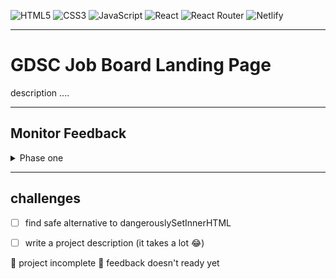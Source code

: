 ![HTML5](https://img.shields.io/badge/html5-%23E34F26.svg?style=for-the-badge&logo=html5&logoColor=white)
![CSS3](https://img.shields.io/badge/css3-%231572B6.svg?style=for-the-badge&logo=css3&logoColor=white)
![JavaScript](https://img.shields.io/badge/javascript-%23323330.svg?style=for-the-badge&logo=javascript&logoColor=%23F7DF1E)
![React](https://img.shields.io/badge/react-%2320232a.svg?style=for-the-badge&logo=react&logoColor=%2361DAFB)
![React Router](https://img.shields.io/badge/React_Router-CA4245?style=for-the-badge&logo=react-router&logoColor=white)
![Netlify](https://img.shields.io/badge/netlify-%23000000.svg?style=for-the-badge&logo=netlify&logoColor=#00C7B7)
<!-- ![Styled Components](https://img.shields.io/badge/styled--components-DB7093?style=for-the-badge&logo=styled-components&logoColor=white) -->

--------------------

# GDSC Job Board Landing Page
description ....

--------------------
## Monitor Feedback
<details>
    <summary>Phase one</summary>
    <img src="/relative/responsive-9-_-10.svg"></img>
<!--     ![responsive-design](/relative/responsive-9-_-10.svg) -->
<!--     ![clean-code](/relative/clean-code-8-_-10.svg) -->
<!--     ![final-rate](/relative/rate-a.svg) -->
</details>

<!-- ![monitor-feedback](/relative/monitor-feedback.svg) -->

--------------------

## challenges 
- [ ] find safe alternative to dangerouslySetInnerHTML
- [ ] write a project description (it takes a lot 😂)


🔴  project incomplete
🔴  feedback doesn't ready yet
